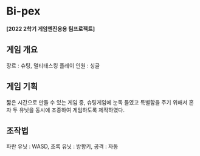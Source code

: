 # Bi-pex
**[2022 2학기 게임엔진응용 팀프로젝트]** 
## 게임 개요

  장르 : 슈팅, 멀티태스킹
  플레이 인원 : 싱글

## 게임 기획
  
  짧은 시간으로 만들 수 있는 게임 중, 슈팅게임에 눈독 들였고
  특별함을 주기 위해서 혼자 두 유닛을 동시에 조종하여 게임하도록
  제작하였다.

## 조작법
  
  파란 유닛 : WASD,
  초록 유닛 : 방향키,
  공격 : 자동
  
